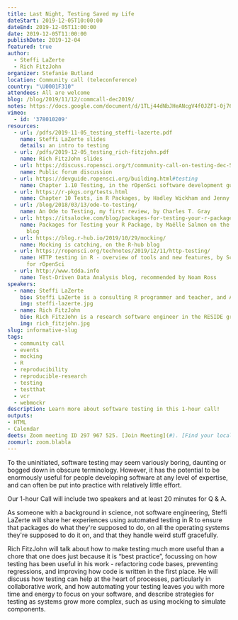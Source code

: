 ```yaml
---
title: Last Night, Testing Saved my Life
dateStart: 2019-12-05T10:00:00
dateEnd: 2019-12-05T11:00:00
date: 2019-12-05T11:00:00
publishDate: 2019-12-04
featured: true
author:
  - Steffi LaZerte
  - Rich FitzJohn
organizer: Stefanie Butland
location: Community call (teleconference)
country: "\U0001F310"
attendees: All are welcome
blog: /blog/2019/11/12/commcall-dec2019/
notes: https://docs.google.com/document/d/1TLj44dNbJHeANcgV4f0JZF1-0j76EsxlxDjGBWb5rzc/
vimeo:
  - id: '378010209'
resources:
  - url: /pdfs/2019-11-05_testing_steffi-lazerte.pdf
    name: Steffi LaZerte slides
    details: an intro to testing
  - url: /pdfs/2019-12-05_testing_rich-fitzjohn.pdf
    name: Rich FitzJohn slides
  - url: https://discuss.ropensci.org/t/community-call-on-testing-dec-5-2019-tell-us-what-you-wish-your-past-self-knew/1877
    name: Public forum discussion
  - url: https://devguide.ropensci.org/building.html#testing
    name: Chapter 1.10 Testing, in the rOpenSci software development guide
  - url: https://r-pkgs.org/tests.html
    name: Chapter 10 Tests, in R Packages, by Hadley Wickham and Jenny Bryan
  - url: /blog/2018/03/13/ode-to-testing/
    name: An Ode to Testing, my first review, by Charles T. Gray
  - url: https://itsalocke.com/blog/packages-for-testing-your-r-package/
    name: Packages for Testing your R Package, by Maëlle Salmon on the Locke Data
      blog
  - url: https://blog.r-hub.io/2019/10/29/mocking/
    name: Mocking is catching, on the R-hub blog
  - url: https://ropensci.org/technotes/2019/12/11/http-testing/
    name: HTTP testing in R - overview of tools and new features, by Scott Chamberlain
      for rOpenSci
  - url: http://www.tdda.info
    name: Test-Driven Data Analysis blog, recommended by Noam Ross  
speakers:
  - name: Steffi LaZerte
    bio: Steffi LaZerte is a consulting R programmer and teacher, and Adjunct Professor at Brandon University in Manitoba. She is the author of the rOpenSci-reviewed weathercan package. She has a PhD in Behavioral Ecology and recently received the Society of Canadian Ornithologists Early Career Research Award. Steffi’s research career has involved exploring seasonal changes in chipmunk activity patterns, effects of anthropogenic noise on communication in birds, and the development of R packages for behavioral ecology. See more on GitHub, Twitter, Their Website, and rOpenSci.
    img: steffi-lazerte.jpg
  - name: Rich FitzJohn
    bio: Rich FitzJohn is a research software engineer in the RESIDE group at the Department of Infectious Disease Epidemiology and MRC Centre for Global Infectious Disease Analysis in London UK. His focuses are infrastructure and tools that generalize problems common to research groups across the department. He is interested in reproducible research and in helping researchers get more science done per line of code that they write. Rich has a PhD in zoology. His research career involved modeling coexistence in tropical forests, diversification over macro-evolutionary timescales and the potential for gene flow from genetically-modified crops. Rich is part of rOpenSci’s Leadership team. See more on GitHub, Twitter, Their Website, and rOpenSci.
    img: rich_fitzjohn.jpg
slug: informative-slug
tags:
  - community call
  - events
  - mocking
  - R
  - reproducibility
  - reproducible-research
  - testing
  - testthat
  - vcr
  - webmockr
description: Learn more about software testing in this 1-hour call!
outputs: 
- HTML
- Calendar 
deets: Zoom meeting ID 297 967 525. [Join Meeting](#). [Find your local number](#).
zoomurl: zoom.blabla
---
```


 To the uninitiated, software testing may seem variously boring, daunting or bogged down in obscure terminology. However, it has the potential to be enormously useful for people developing software at any level of expertise, and can often be put into practice with relatively little effort.

Our 1-hour Call will include two speakers and at least 20 minutes for Q & A.

As someone with a background in science, not software engineering, Steffi LaZerte will share her experiences using automated testing in R to ensure that packages do what they're supposed to do, on all the operating systems they're supposed to do it on, and that they handle weird stuff gracefully.

Rich FitzJohn will talk about how to make testing much more useful than a chore that one does just because it is “best practice”, focussing on how testing has been useful in his work - refactoring code bases, preventing regressions, and improving how code is written in the first place. He will discuss how testing can help at the heart of processes, particularly in collaborative work, and how automating your testing leaves you with more time and energy to focus on your software, and describe strategies for testing as systems grow more complex, such as using mocking to simulate components. 
